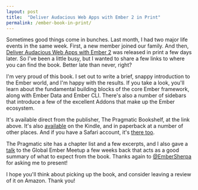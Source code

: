 ```yaml
---
layout: post
title:  "Deliver Audacious Web Apps with Ember 2 in Print"
permalink: /ember-book-in-print/
---
```

Sometimes good things come in bunches. Last month, I had two major life events in the same week. First, a new member joined our family. And then, [Deliver Audacious Web Apps with Ember 2](https://pragprog.com/book/mwjsember/deliver-audacious-web-apps-with-ember-2) was released in print a few days later. So I've been a little busy, but I wanted to share a few links to where you can find the book. Better late than never, right?

I'm very proud of this book. I set out to write a brief, snappy introduction to the Ember world, and I'm happy with the results. If you take a look, you'll learn about the fundamental building blocks of the core Ember framework, along with Ember Data and Ember CLI. There's also a number of sidebars that introduce a few of the excellent Addons that make up the Ember ecosystem.

It's available direct from the publisher, The Pragmatic Bookshelf, at the link above. It's also [available](http://www.amazon.com/dp/B017V69FB0/) on the Kindle, and in paperback at a number of other places. And if you have a Safari account, it's [there too](https://www.safaribooksonline.com/library/view/deliver-audacious-web/9781680501599/).

The Pragmatic site has a chapter list and a few excerpts, and I also gave a [talk](https://vimeo.com/144684394) to the Global Ember Meetup a few weeks back that acts as a good summary of what to expect from the book. Thanks again to [@EmberSherpa](http://twitter.com/embersherpa) for asking me to present!

I hope you'll think about picking up the book, and consider leaving a review of it on Amazon. Thank you!
